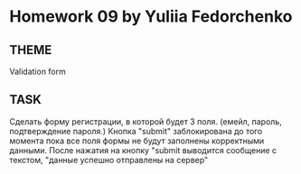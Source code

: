 Homework 09 by Yuliia Fedorchenko
=====================

THEME
-----------------------------------
 Validation form

TASK
-----------------------------------
Cделать форму регистрации, в которой будет 3 поля. (емейл, пароль, подтверждение пароля.) Кнопка "submit" заблокирована до того момента пока все поля формы не будут заполнены корректными данными. После нажатия на кнопку "submit выводится сообщение с текстом, "данные успешно отправлены на сервер"